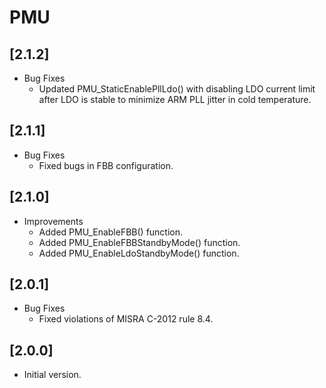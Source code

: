 # PMU

## [2.1.2]

- Bug Fixes
  - Updated PMU_StaticEnablePllLdo() with disabling LDO current limit after LDO is stable to
    minimize ARM PLL jitter in cold temperature.

## [2.1.1]

- Bug Fixes
  - Fixed bugs in FBB configuration.

## [2.1.0]

- Improvements
  - Added PMU_EnableFBB() function.
  - Added PMU_EnableFBBStandbyMode() function.
  - Added PMU_EnableLdoStandbyMode() function.

## [2.0.1]

- Bug Fixes
  - Fixed violations of MISRA C-2012 rule 8.4.

## [2.0.0]

- Initial version.
